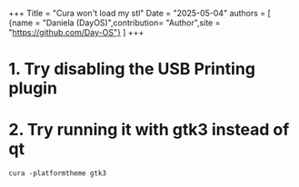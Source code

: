 +++
Title = "Cura won't load my stl"
Date = "2025-05-04"
authors = [
    {name = "Daniela (DayOS)",contribution= "Author",site = "https://github.com/Day-OS"}
]
+++

# 1. Try disabling the USB Printing plugin

# 2. Try running it with gtk3 instead of qt
`cura -platformtheme gtk3`